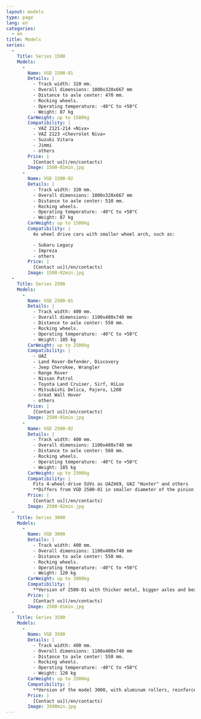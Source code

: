 ```yaml
---
layout: models
type: page
lang: en
categories:
  - en
title: Models
series:
  -
    Title: Series 1500
    Models:
      -
        Name: VGD 1500-01
        Details: |
          - Track width: 320 mm.
          - Overall dimensions: 1000х320х667 mm
          - Distance to axle center: 470 mm.
          - Rocking wheels.
          - Operating temperature: -40°C to +50°C
          - Weight: 87 kg
        CarWeight: up to 1500kg
        Compatibility: |
          - VAZ 2121-214 «Niva»
          - VAZ 2123 «Chevrolet Niva»
          - Suzuki Vitara
          - Jimmi
          - others
        Price: |
          [Contact us](/en/contacts)
        Image: 1500-01min.jpg
      -
        Name: VGD 1500-02
        Details: |
          - Track width: 320 mm.
          - Overall dimensions: 1000х320х667 mm
          - Distance to axle center: 510 mm.
          - Rocking wheels.
          - Operating temperature: -40°C to +50°C
          - Weight: 87 kg
        CarWeight: up to 1500kg
        Compatibility: |
          4x wheel drive cars with smaller wheel arch, such as:

          - Subaru Legacy
          - Impreza
          - others
        Price: |
          [Contact us](/en/contacts)
        Image: 1500-02min.jpg
  -
    Title: Series 2500
    Models:
      -
        Name: VGD 2500-01
        Details: |
          - Track width: 400 mm.
          - Overall dimensions: 1100х400х740 mm
          - Distance to axle center: 550 mm.
          - Rocking wheels.
          - Operating temperature: -40°C to +50°C
          - Weight: 105 kg
        CarWeight: up to 2500kg
        Compatibility: |
          - UAZ
          - Land Rover-Defender, Discovery
          - Jeep Cherokee, Wrangler
          - Range Rover
          - Nissan Patrol
          - Toyota Land Cruiser, Sirf, HiLux
          - Mitsubishi Delica, Pajero, L200
          - Great Wall Hover
          - others
        Price: |
          [Contact us](/en/contacts)
        Image: 2500-01min.jpg
      -
        Name: VGD 2500-02
        Details: |
          - Track width: 400 mm.
          - Overall dimensions: 1100х400х740 mm
          - Distance to axle center: 560 mm.
          - Rocking wheels.
          - Operating temperature: -40°C to +50°C
          - Weight: 105 kg
        CarWeight: up to 2500kg
        Compatibility: |
          Fits 4-wheel-drive SUVs as UAZ469, UAZ "Hunter" and others
          **Differs from VGD 2500-01 in smaller diameter of the pinion gear, which improves traction characteristics of not very powerful engine.**
        Price: |
          [Contact us](/en/contacts)
        Image: 2500-02min.jpg
  -
    Title: Series 3000
    Models:
      -
        Name: VGD 3000
        Details: |
          - Track width: 400 mm.
          - Overall dimensions: 1100х400х740 mm
          - Distance to axle center: 550 mm.
          - Rocking wheels.
          - Operating temperature: -40°C to +50°C
          - Weight: 120 kg
        CarWeight: up to 3000kg
        Compatibility: |
          **Version of 2500-01 with thicker metal, bigger axles and bearings diameter.**
        Price: |
          [Contact us](/en/contacts)
        Image: 2500-01min.jpg
  -
    Title: Series 3500
    Models:
      -
        Name: VGD 3500
        Details: |
          - Track width: 400 mm.
          - Overall dimensions: 1100х400х740 mm
          - Distance to axle center: 550 mm.
          - Rocking wheels.
          - Operating temperature: -40°C to +50°C
          - Weight: 120 kg
        CarWeight: up to 3500kg
        Compatibility: |
          **Version of the model 3000, with aluminum rollers, reinforced frame and reinforced Hub node.**
        Price: |
          [Contact us](/en/contacts)
        Image: 3500min.jpg
---
```

